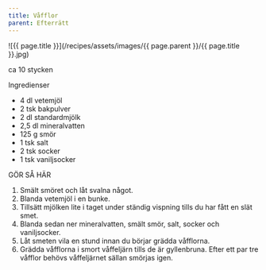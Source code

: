 ```yaml
---
title: Våfflor
parent: Efterrätt
---
```

![{{ page.title }}](/recipes/assets/images/{{ page.parent }}/{{ page.title }}.jpg)

ca 10 stycken

Ingredienser

- 4 dl vetemjöl
- 2 tsk bakpulver
- 2 dl standardmjölk
- 2,5 dl mineralvatten
- 125 g smör
- 1 tsk salt
- 2 tsk socker
- 1 tsk vaniljsocker

GÖR SÅ HÄR

1. Smält smöret och låt svalna något.
1. Blanda vetemjöl i en bunke.
1. Tillsätt mjölken lite i taget under ständig vispning tills du har fått en slät smet.
1. Blanda sedan ner mineralvatten, smält smör, salt, socker och vaniljsocker.
1. Låt smeten vila en stund innan du börjar grädda våfflorna.
1. Grädda våfflorna i smort våffeljärn tills de är gyllenbruna. Efter ett par tre våfflor behövs våffeljärnet sällan smörjas igen.
